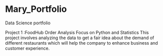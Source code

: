 # Mary_Portfolio
Data Science portfolio

Project 1 :FoodHub Order Analysis
Focus on Python and Statistics
This project involves analyzing the data to get a fair idea about the demand of different restaurants which will help the company to enhance business and customer experience.
